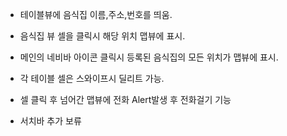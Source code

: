 - 테이블뷰에 음식집 이름,주소,번호를 띄움.

- 음식집 뷰 셀을 클릭시 해당 위치 맵뷰에 표시.

- 메인의 네비바 아이콘 클릭시 등록된 음식집의 모든 위치가 맵뷰에 표시.

- 각 테이블 셀은 스와이프시 딜리트 가능.

- 셀 클릭 후 넘어간 맵뷰에 전화 Alert발생 후 전화걸기 기능

- 서치바 추가 보류
